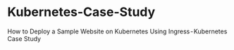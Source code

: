 # Kubernetes-Case-Study
How to Deploy a Sample Website on Kubernetes Using Ingress - Kubernetes Case Study
